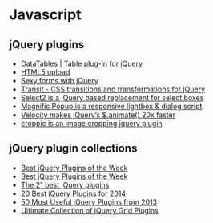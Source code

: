 Javascript
===============

## jQuery plugins
 - [DataTables | Table plug-in for jQuery](http://datatables.net/)
 - [HTML5 upload](http://www.plupload.com/)
 - [Sexy forms with jQuery](http://uniformjs.com)
 - [Transit - CSS transitions and transformations for jQuery](http://ricostacruz.com/jquery.transit/)
 - [Select2 is a jQuery based replacement for select boxes](http://ivaynberg.github.io/select2/)
 - [Magnific Popup is a responsive lightbox & dialog script](http://dimsemenov.com/plugins/magnific-popup/)
 - [Velocity makes jQuery’s $.animate() 20x faster](http://julian.com/research/velocity/)
 - [croppic is an image cropping jquery plugin](http://www.croppic.net/)

## jQuery plugin collections
- [Best jQuery Plugins of the Week](http://theneodesign.com/best-jquery-plugins-of-the-week-27th-july-2nd-august/)
- [Best jQuery Plugins of the Week](http://theneodesign.com/best-jquery-plugins-of-the-week-10th-august-16th-august/)
- [The 21 best jQuery plugins](http://www.creativebloq.com/jquery/top-jquery-plugins-6133175)
- [20 Best jQuery Plugins for 2014](http://designgeekz.com/20-best-jquery-plugins-for-2014/)
- [50 Most Useful jQuery Plugins from 2013](http://speckyboy.com/2013/12/11/jquery-plugins-2013/)
- [Ultimate Collection of jQuery Grid Plugins](http://dizyne.net/ultimate-collection-of-jquery-grid-plugins/)
